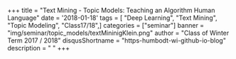 +++
title = "Text Mining - Topic Models: Teaching an Algorithm Human Language"
date = '2018-01-18'
tags = [ "Deep Learning", "Text Mining", "Topic Modeling", "Class17/18",]
categories = ["seminar"]
banner = "img/seminar/topic_models/textMininigKlein.png"
author = "Class of Winter Term 2017 / 2018"
disqusShortname = "https-humbodt-wi-github-io-blog"
description = " "
+++
